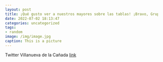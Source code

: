 ```yaml
---
layout: post
title: ¡Qué gusto ver a nuestros mayores sobre las tablas! ¡Bravo, Grupo Talía! 👏👏👏VillanuevaDeLaCañada EnvejecimientoActivo https:/...
date: 2022-07-02 18:13:47
categories: uncategorized
tags:
- random
image: /img/image.jpg
caption: This is a picture
---
```

Twitter Villanueva de la Cañada [link](https://twitter.com/AytoVDLCanada/status/1542941889778810880)
